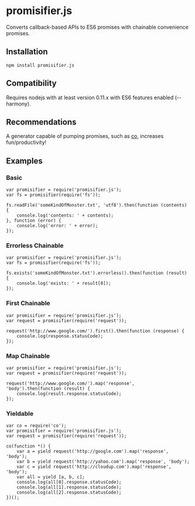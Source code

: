 # promisifier.js

Converts callback-based APIs to ES6 promises with chainable convenience promises.

## Installation

	npm install promisifier.js

## Compatibility

Requires nodejs with at least version 0.11.x with ES6 features enabled (--harmony).

## Recommendations

A generator capable of pumping promises, such as [co](https://github.com/visionmedia/co), increases fun/productivity!

## Examples

### Basic

	var promisifier = require('promisifier.js');
	var fs = promisifier(require('fs'));
	
	fs.readFile('someKindOfMonster.txt', 'utf8').then(function (contents) {
		console.log('contents: ' + contents);
	}, function (error) {
		console.log('error: ' + error);
	});
	
### Errorless Chainable

	var promisifier = require('promisifier.js');
	var fs = promisifier(require('fs'));
	
	fs.exists('someKindOfMonster.txt').errorless().then(function (result) {
		console.log('exists: ' + result[0]);
	});

### First Chainable

	var promisifier = require('promisifier.js');
	var request = promisifier(require('request'));

	request('http://www.google.com/').first().then(function (response) {
		console.log(response.statusCode);
	});
	
### Map Chainable

	var promisifier = require('promisifier.js');
	var request = promisifier(require('request'));

	request('http://www.google.com/').map('response', 'body').then(function (result) {
		console.log(result.response.statusCode);
	});

### Yieldable

	var co = require('co');
	var promisifier = require('promisifier.js');
	var request = promisifier(require('request'));

	co(function *() {
		var a = yield request('http://google.com').map('response', 'body');
		var b = yield request('http://yahoo.com').map('response', 'body');
		var c = yield request('http://cloudup.com').map('response', 'body');
		var all = yield [a, b, c];
		console.log(all[0].response.statusCode);
		console.log(all[1].response.statusCode);
		console.log(all[2].response.statusCode);
	})();